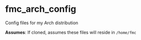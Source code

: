 # fmc_arch_config
Config files for my Arch distribution

__Assumes__: If cloned, assumes these files will reside in `/home/fmc`
